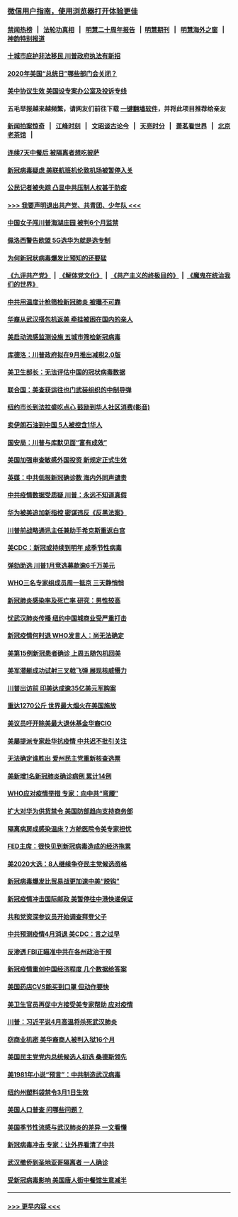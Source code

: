 ### [微信用户指南，使用浏览器打开体验更佳](https://github.com/gfw-breaker/banned-news1/blob/master/indexes/wechat-guide.md?t=0)
#### [禁闻热榜](热点新闻.md?t=0)  &nbsp;&nbsp;|&nbsp;&nbsp; [法轮功真相](https://github.com/gfw-breaker/truth/blob/master/README.md?t=0) &nbsp;&nbsp;|&nbsp;&nbsp; [明慧二十周年报告](https://github.com/gfw-breaker/mh-reports/blob/master/README.md?t=0) &nbsp;&nbsp;|&nbsp;&nbsp;[明慧期刊](https://github.com/gfw-breaker/mh-qikan) &nbsp;&nbsp;|&nbsp;&nbsp; [明慧海外之窗](https://github.com/gfw-breaker/mh-news/blob/master/README.md?t=0) &nbsp;&nbsp;|&nbsp;&nbsp; [神韵特别报道](https://github.com/gfw-breaker/mh-news/blob/master/shenyun.md?t=0)
#### [十城市庇护非法移民 川普政府执法有新招](../pages/nsc412/n11870410.md?t=02151411) 
#### [2020年美国“总统日”哪些部门会关闭？](../pages/nsc412/n11870148.md?t=02151411) 
#### [美中协议生效 美国设专案办公室及投诉专线](../pages/nsc412/n11870266.md?t=02151411) 
#### 五毛举报越来越频繁，请网友们前往下载 [一键翻墙软件](https://github.com/gfw-breaker/ssr-accounts)，并将此项目推荐给亲友
#### [新闻拍案惊奇](https://github.com/gfw-breaker/banned-news1/blob/master/pages/link4.md) &nbsp;&nbsp;|&nbsp;&nbsp; [江峰时刻](https://github.com/gfw-breaker/banned-news1/blob/master/pages/link4.md) &nbsp;&nbsp;|&nbsp;&nbsp; [文昭谈古论今](https://github.com/gfw-breaker/banned-news1/blob/master/pages/link4.md) &nbsp;&nbsp;|&nbsp;&nbsp; [天亮时分](https://github.com/gfw-breaker/banned-news1/blob/master/pages/link4.md) &nbsp;&nbsp;|&nbsp;&nbsp; [萧茗看世界](https://github.com/gfw-breaker/banned-news1/blob/master/pages/link4.md) &nbsp;&nbsp;|&nbsp;&nbsp; [北京老茶馆](https://github.com/gfw-breaker/banned-news1/blob/master/pages/link4.md) &nbsp;&nbsp;|&nbsp;&nbsp; 
#### [连续7天中餐后 被隔离者想吃披萨](../pages/nsc412/n11870243.md?t=02151411) 
#### [新冠病毒疑虑 美联航班机伦敦机场被暂停入关](../pages/nsc412/n11870015.md?t=02151411) 
#### [公民记者被失踪 凸显中共压制人权甚于防疫](../pages/nsc412/n11870042.md?t=02151411) 
#### [>>> 我要声明退出共产党、共青团、少年队 <<<](https://github.com/begood0513/goodnews/blob/master/quit/letter.md) 
#### [中国女子闯川普海湖庄园 被判6个月监禁](../pages/nsc412/n11869919.md?t=02151411) 
#### [佩洛西警告欧盟 5G选华为就是选专制](../pages/nsc412/n11869898.md?t=02151411) 
#### [为何新冠状病毒爆发比预知的还要猛](../pages/nsc412/n11869828.md?t=02151411) 
#### [《九评共产党》](https://github.com/begood0513/9ping.md/blob/master/README.md) &nbsp;|&nbsp; [《解体党文化》](../../../../jtdwh.md/blob/master/README.md)  &nbsp;|&nbsp; [《共产主义的终极目的》](../../../../gczydzjmd.md/blob/master/README.md) &nbsp;|&nbsp; [《魔鬼在统治我们的世界》](../../../../mgztzwmdsj.md/blob/master/README.md) 
#### [中共用温度计枪筛检新冠肺炎 被曝不可靠](../pages/nsc412/n11869707.md?t=02151411) 
#### [华裔从武汉搭包机返美 牵挂被困在国内的亲人](../pages/nsc412/n11869711.md?t=02151411) 
#### [美启动流感监测设施 五城市筛检新冠病毒](../pages/nsc412/n11869689.md?t=02151411) 
#### [库德洛：川普政府拟在9月推出减税2.0版](../pages/nsc412/n11869627.md?t=02151411) 
#### [美卫生部长：无法评估中国的冠状病毒数据](../pages/nsc412/n11869301.md?t=02151411) 
#### [联合国：美查获运往也门武装组织的中制导弹](../pages/nsc412/n11868677.md?t=02151411) 
#### [纽约市长到法拉盛吃点心  鼓励到华人社区消费(影音)](../pages/nsc412/n11868197.md?t=02151411) 
#### [卖伊朗石油到中国  5人被控含1华人](../pages/nsc412/n11867988.md?t=02151411) 
#### [国安局：川普与库默见面“富有成效”](../pages/nsc412/n11867976.md?t=02151411) 
#### [美国加强审查敏感外国投资 新规定正式生效](../pages/nsc412/n11868041.md?t=02151411) 
#### [英媒：中共低报新冠确诊数 海内外同声谴责](../pages/nsc412/n11867421.md?t=02151411) 
#### [中共疫情数据受质疑 川普：永远不知道真假](../pages/nsc412/n11867195.md?t=02151411) 
#### [华为被美追加新指控 密谋违反《反黑法案》](../pages/nsc412/n11867191.md?t=02151411) 
#### [川普前战略通讯主任兼助手希克斯重返白宫](../pages/nsc412/n11867104.md?t=02151411) 
#### [美CDC：新冠或持续到明年 成季节性病毒](../pages/nsc412/n11867279.md?t=02151411) 
#### [弹劾助选 川普1月竞选募款逾6千万美元](../pages/nsc412/n11866950.md?t=02151411) 
#### [WHO三名专家组成员周一抵京 三天静悄悄](../pages/nsc412/n11866947.md?t=02151411) 
#### [新冠肺炎感染率及死亡率 研究：男性较高](../pages/nsc412/n11866956.md?t=02151411) 
#### [忧武汉肺炎传播 纽约中国城商业受严重打击](../pages/nsc412/n11866902.md?t=02151411) 
#### [新冠疫情何时退 WHO发言人：尚无法确定](../pages/nsc412/n11866864.md?t=02151411) 
#### [美第15例新冠患者确诊 上周五随包机回美](../pages/nsc412/n11866852.md?t=02151411) 
#### [美军潜艇成功试射三叉戟飞弹 展现核威慑力](../pages/nsc412/n11866046.md?t=02151411) 
#### [川普出访前 印美达成逾35亿美元军购案](../pages/nsc412/n11865444.md?t=02151411) 
#### [重达1270公斤 世界最大烟火在美国施放](../pages/nsc412/n11865198.md?t=02151411) 
#### [美议员吁开除美最大退休基金华裔CIO](../pages/nsc412/n11865230.md?t=02151411) 
#### [美屡提派专家赴华抗疫情 中共迟不批引关注](../pages/nsc412/n11864719.md?t=02151411) 
#### [无法确定谁胜出 爱州民主党重新核查选票](../pages/nsc412/n11864830.md?t=02151411) 
#### [美新增1名新冠肺炎确诊病例 累计14例](../pages/nsc412/n11864893.md?t=02151411) 
#### [WHO应对疫情举措 专家：向中共“弯腰”](../pages/nsc412/n11864727.md?t=02151411) 
#### [扩大对华为供货禁令 美国防部趋向支持商务部](../pages/nsc412/n11864773.md?t=02151411) 
#### [隔离病房成感染温床？方舱医院令美专家担忧](../pages/nsc412/n11864575.md?t=02151411) 
#### [FED主席：很快见到新冠病毒造成的经济拖累](../pages/nsc412/n11864507.md?t=02151411) 
#### [美2020大选：8人继续争夺民主党候选资格](../pages/nsc412/n11864327.md?t=02151411) 
#### [新冠病毒爆发比贸易战更加速中美“脱钩”](../pages/nsc412/n11864470.md?t=02151411) 
#### [新冠疫情冲击国际邮政 美暂停往中港快递保证](../pages/nsc412/n11864207.md?t=02151411) 
#### [共和党资深参议员开始调查拜登父子](../pages/nsc412/n11863984.md?t=02151411) 
#### [中共预测疫情4月消退 美CDC：言之过早](../pages/nsc412/n11864310.md?t=02151411) 
#### [反渗透 FBI正瞄准中共在各州政治干预](../pages/nsc412/n11864300.md?t=02151411) 
#### [新冠疫情重创中国经济程度 几个数据给答案](../pages/nsc412/n11864203.md?t=02151411) 
#### [美国药店CVS能买到口罩 但动作要快](../pages/nsc412/n11862438.md?t=02151411) 
#### [美卫生官员再促中方接受美专家帮助 应对疫情](../pages/nsc412/n11864043.md?t=02151411) 
#### [川普：习近平说4月高温将杀死武汉肺炎](../pages/nsc412/n11860814.md?t=02151411) 
#### [窃商业机密 美华裔商人被判入狱16个月](../pages/nsc412/n11863911.md?t=02151411) 
#### [美国民主党党内总统候选人初选 桑德斯领先](../pages/nsc412/n11863475.md?t=02151411) 
#### [美1981年小说“预言”：中共制造武汉病毒](../pages/nsc412/n11863306.md?t=02151411) 
#### [纽约州塑料袋禁令3月1日生效](../pages/nsc412/n11862832.md?t=02151411) 
#### [美国人口普查  问哪些问题？](../pages/nsc412/n11862808.md?t=02151411) 
#### [美国季节性流感与武汉肺炎的差异 一文看懂](../pages/nsc412/n11862428.md?t=02151411) 
#### [新冠病毒冲击 专家：让外界看清了中共](../pages/nsc412/n11862280.md?t=02151411) 
#### [武汉撤侨到圣地亚哥隔离者 一人确诊](../pages/nsc412/n11862460.md?t=02151411) 
#### [受新冠病毒影响 美国唐人街中餐馆生意减半](../pages/nsc412/n11861940.md?t=02151411) 

----
#### [ >>> 更早内容 <<< ](../indexes/nsc412-earlier.md)
